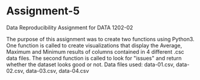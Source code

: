 # Assignment-5
Data Reproducibility Assignment for DATA 1202-02

The purpose of this assignment was to create two functions using Python3.
One function is called to create visualizations that display the Average, Maximum and Minimum results of columns contained in 4 different .csc data files.
The second function is called to look for "issues" and return whether the dataset looks good or not.
Data files used: data-01.csv, data-02.csv, data-03.csv, data-04.csv
